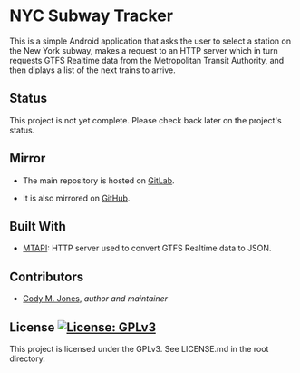 # NYC Subway Tracker

This is a simple Android application that asks the user to select a station on
the New York subway, makes a request to an HTTP server which in turn requests
GTFS Realtime data from the Metropolitan Transit Authority, and then diplays a
list of the next trains to arrive.

## Status

This project is not yet complete. Please check back later on the project's
status.

## Mirror

* The main repository is hosted on [GitLab](https://gitlab.com/cmjones/nyc-subway-tracker).

* It is also mirrored on [GitHub](https://github.com/jones-cody/nyc-subway-tracker/).

## Built With

* [MTAPI](https://github.com/jonthornton/MTAPI/): HTTP server used to convert GTFS Realtime data to JSON.

## Contributors

* [Cody M. Jones](https://gitlab.com/cmjones), *author and maintainer*

## License [![License: GPLv3](https://img.shields.io/badge/License-GPLv3-blue.svg)](https://www.gnu.org/licenses/gpl-3.0)

This project is licensed under the GPLv3. See LICENSE.md in the root directory.
